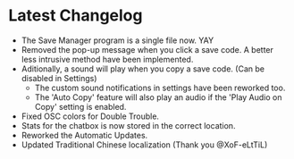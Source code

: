 ﻿# Latest Changelog

- The Save Manager program is a single file now. YAY
- Removed the pop-up message when you click a save code. A better less intrusive method have been implemented.
- Aditionally, a sound will play when you copy a save code. (Can be disabled in Settings)
	- The custom sound notifications in settings have been reworked too.
	- The 'Auto Copy' feature will also play an audio if the 'Play Audio on Copy' setting is enabled.
- Fixed OSC colors for Double Trouble.
- Stats for the chatbox is now stored in the correct location.
- Reworked the Automatic Updates.
- Updated Traditional Chinese localization (Thank you @XoF-eLtTiL)